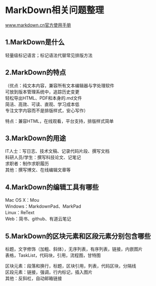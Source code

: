 # MarkDown相关问题整理
www.markdown.cn官方使用手册

## 1.MarkDown是什么
轻量级标记语言；标记语法代替常见排版方法

## 2.MarkDown的特点
（优点：纯文本内容，兼容所有文本编辑器与字处理软件  
        可放到版本管理系统中，追踪历史变更  
        轻松导出HTML、PDF和本身的.md文件  
        简洁、高效、可读、直观、学习成本低  
        专注文字内容而不是排版样式，安心写作）  

特点：兼容HTML，在线观看，平台支持，排版样式简单

## 3.MarkDown的用途
IT人士：写日志、技术文稿、记录代码片段、撰写文档  
科研人员/学生：撰写科技论文、记笔记  
求职者：制作求职履历  
其他：撰写博文、在线编辑文章等  

## 4.MarkDown的编辑工具有哪些
Mac OS X：Mou  
Windows：MarkdownPad、MarkPad  
Linux：ReText  
Web：简书、github、有道云笔记  

## 5.MarkDown的区块元素和区段元素分别包含哪些
标题，文字修饰（加粗、斜体），无序列表，有序列表，链接，内嵌图片  
表格，TaskList，代码块，引用，流程图，甘特图

区块元素：段落和换行，标题，区块引用，列表，代码区块，分隔线  
区段元素：链接，强调，行内标记，插入图片  
其他：反斜杠，自动邮箱链接  
